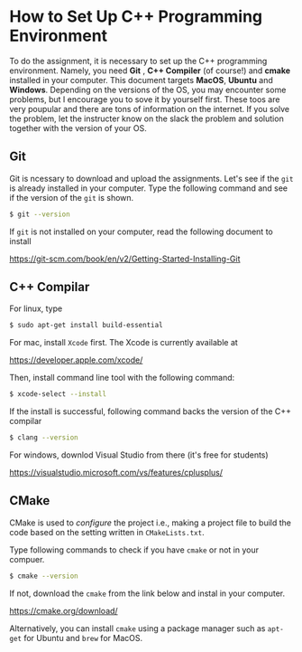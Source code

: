# How to Set Up C++ Programming Environment



To do the assignment, it is necessary to set up the C++ programming environment. Namely, you need **Git** , **C++ Compiler** (of course!) and **cmake**  installed in your computer. This document targets **MacOS**, **Ubuntu** and **Windows**. Depending on the versions of the OS, you may encounter some problems, but I encourage you to sove it by yourself first. These toos are very poupular and there are tons of information on the internet. If you solve the problem, let the instructer know on the slack the problem and solution together with the version of your OS.



## Git 

Git is ncessary to download and upload the assignments. Let's see if the `git` is already installed in your computer. Type the following command and see if the version of the `git` is shown.

```bash
$ git --version
```

If `git` is not installed on your computer, read the following document to install 

https://git-scm.com/book/en/v2/Getting-Started-Installing-Git





## C++ Compilar

For linux, type 

```bash
$ sudo apt-get install build-essential
```



For mac, install `Xcode` first. The Xcode is currently available at

https://developer.apple.com/xcode/

Then, install command line tool with the following command:

```bash
$ xcode-select --install
```

If the install is successful, following command backs the version of the C++ compilar

```bash
$ clang --version
```



For windows, downlod Visual Studio from there (it's free for students)

https://visualstudio.microsoft.com/vs/features/cplusplus/







## CMake

CMake is used to *configure* the project i.e., making a project file to build the code based on the setting written in `CMakeLists.txt`. 

Type following commands to check if you have `cmake` or not in your compuer.

```bash
$ cmake --version
```

If not, download the `cmake` from the link below and instal in your computer.

https://cmake.org/download/

Alternatively, you can install `cmake` using a package manager such as `apt-get` for Ubuntu and `brew` for MacOS. 



